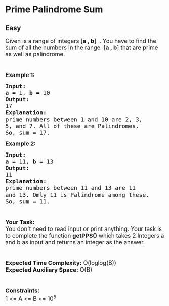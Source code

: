 # Prime Palindrome Sum
## Easy
<div class="problem-statement">
                <p></p><p><span style="font-size:18px">Given is a range of integers [<strong>a , b</strong>] &nbsp;. You have to find the sum of all the numbers in the range &nbsp;[<strong>a , b</strong>] that are prime as well as palindrome.</span></p>

<p>&nbsp;</p>

<p><span style="font-size:18px"><strong>Example 1:</strong></span></p>

<pre><span style="font-size:18px"><strong>Input:</strong></span>
<span style="font-size:18px"><strong>a = </strong>1, <strong>b = </strong>10</span>
<span style="font-size:18px"><strong>Output:</strong></span>
<span style="font-size:18px">17</span>
<span style="font-size:18px"><strong>Explanation:</strong></span>
<span style="font-size:18px">prime numbers between 1 and 10 are 2, 3,
5, and 7. All of these are Palindromes.
So, sum = 17.</span></pre>

<p><span style="font-size:18px"><strong>Example 2:</strong></span></p>

<pre><span style="font-size:18px"><strong>Input:</strong></span>
<span style="font-size:18px"><strong>a = </strong>11, <strong>b = </strong>13</span>
<span style="font-size:18px"><strong>Output:</strong></span>
<span style="font-size:18px">11</span>
<span style="font-size:18px"><strong>Explanation:</strong></span>
<span style="font-size:18px">prime numbers between 11 and 13 are 11
and 13. Omly 11 is Palindrome among these.
So, sum = 11.</span> </pre>

<p>&nbsp;</p>

<p><span style="font-size:18px"><strong>Your Task:</strong><br>
You don't need to read input or print anything. Your task is to complete the function <strong>getPPS()</strong> which takes 2 Integers a and b as input and returns an integer as the answer.</span></p>

<p>&nbsp;</p>

<p><span style="font-size:18px"><strong>Expected Time Complexity:</strong> O(loglog(B))<br>
<strong>Expected Auxiliary Space:</strong> O(B)</span></p>

<p>&nbsp;</p>

<p><span style="font-size:18px"><strong>Constraints:</strong></span><br>
<span style="font-size:18px">1 &lt;= A &lt;= B &lt;= 10<sup>5</sup></span></p>
 <p></p>
            </div>